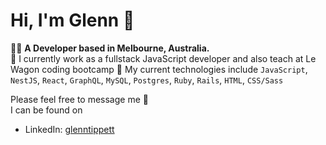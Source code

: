 # Hi, I'm Glenn 👋

👨‍💻 **A Developer based in Melbourne, Australia.**  
👔 I currently work as a fullstack JavaScript developer and also teach at Le Wagon coding bootcamp
🌱  My current technologies include ```JavaScript```, ```NestJS```, ```React```, ```GraphQL```, ```MySQL```, ```Postgres```, ```Ruby```, ```Rails```, ```HTML```, ```CSS/Sass```  

Please feel free to message me 💬   
I can be found on 
- LinkedIn: <a href="https://www.linkedin.com/in/glenntippett/" rel="nofollow">glenntippett</a>
